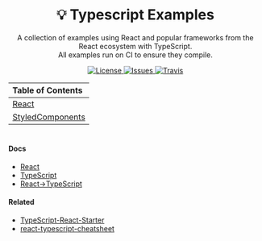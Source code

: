 <h1 align="center">
  💡 Typescript Examples
</h1>

<p align="center">
  A collection of examples using React and popular frameworks from the React ecosystem with TypeScript.<br>
  All examples run on CI to ensure they compile.
</p>

<p align="center">
  <a href="https://raw.githubusercontent.com/n4bb12/ts-examples/master/LICENSE">
    <img alt="License" src="https://flat.badgen.net/github/license/n4bb12/ts-examples?icon=github">
  </a>
  <a href="https://github.com/n4bb12/ts-examples/issues/new">
    <img alt="Issues" src="https://flat.badgen.net/badge/github/create issue/pink?icon=github">
  </a>
  <a href="https://travis-ci.com/n4bb12/ts-examples">
    <img alt="Travis" src="https://flat.badgen.net/travis/n4bb12/ts-examples?icon=travis">
  </a>
</p>

| Table of Contents                              |
| :--------------------------------------------- |
| [React](examples/react)                        |
| [StyledComponents](examples/styled-components) |

#

#### Docs

- [React](https://reactjs.org/)
- [TypeScript](https://www.typescriptlang.org/docs/handbook/basic-types.html)
- [React->TypeScript](https://reactjs.org/docs/static-type-checking.html#typescript)

#### Related

- [TypeScript-React-Starter](https://github.com/Microsoft/TypeScript-React-Starter)
- [react-typescript-cheatsheet](https://github.com/sw-yx/react-typescript-cheatsheet)
